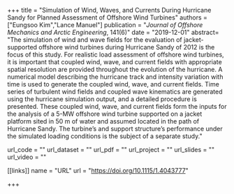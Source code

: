+++
title = "Simulation of Wind, Waves, and Currents During Hurricane Sandy for Planned Assessment of Offshore Wind Turbines"
authors = ["Eungsoo Kim","Lance Manuel"]
publication = "*Journal of Offshore Mechanics and Arctic Engineering*, 141(6)"
date = "2019-12-01"
abstract= "The simulation of wind and wave fields for the evaluation of jacket-supported offshore wind turbines during Hurricane Sandy of 2012 is the focus of this study. For realistic load assessment of offshore wind turbines, it is important that coupled wind, wave, and current fields with appropriate spatial resolution are provided throughout the evolution of the hurricane. A numerical model describing the hurricane track and intensity variation with time is used to generate the coupled wind, wave, and current fields. Time series of turbulent wind fields and coupled wave kinematics are generated using the hurricane simulation output, and a detailed procedure is presented. These coupled wind, wave, and current fields form the inputs for the analysis of a 5-MW offshore wind turbine supported on a jacket platform sited in 50 m of water and assumed located in the path of Hurricane Sandy. The turbine’s and support structure’s performance under the simulated loading conditions is the subject of a separate study."

url_code = ""
url_dataset = ""
url_pdf = ""
url_project = ""
url_slides = ""
url_video = ""

[[links]]
    name = "URL"
    url = "https://doi.org/10.1115/1.4043777"

+++
